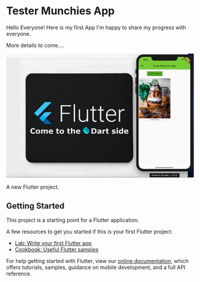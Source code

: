 # Tester Munchies App
Hello Everyone!
Here is my first App I'm happy to share my progress with everyone.


More details to come....

![Screenshot](https://github.com/sinyozz/TesterMunchies/blob/master/Screen%20Shot%202020-01-24%20at%208.00.16%20PM.png)

A new Flutter project.

## Getting Started

This project is a starting point for a Flutter application.

A few resources to get you started if this is your first Flutter project:

- [Lab: Write your first Flutter app](https://flutter.dev/docs/get-started/codelab)
- [Cookbook: Useful Flutter samples](https://flutter.dev/docs/cookbook)

For help getting started with Flutter, view our
[online documentation](https://flutter.dev/docs), which offers tutorials,
samples, guidance on mobile development, and a full API reference.
